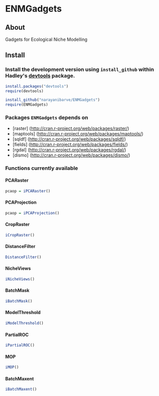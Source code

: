ENMGadgets
==========

## About
Gadgets for Ecological Niche Modelling


## Install

### Install the development version using `install_github` within Hadley's [devtools](https://github.com/hadley/devtools) package.

```R
install.packages("devtools")
require(devtools)

install_github("narayanibarve/ENMGadgets")
require(ENMGadgets)
```


### Packages `ENMGadgets` depends on
+ [raster] (http://cran.r-project.org/web/packages/raster/)
+ [maptools] (http://cran.r-project.org/web/packages/maptools/)
+ [sqldf] (http://cran.r-project.org/web/packages/sqldf/)
+ [fields] (http://cran.r-project.org/web/packages/fields/)
+ [rgdal] (http://cran.r-project.org/web/packages/rgdal/)
+ [dismo] (http://cran.r-project.org/web/packages/dismo/)


### Functions currently available

#### PCARaster

```r
pcaop = iPCARaster()
```

#### PCAProjection

```r
pcaop = iPCAProjection()
```

#### CropRaster

```r
iCropRaster()
```

#### DistanceFilter
```r
DistanceFilter()
```

#### NicheViews
```r
iNicheViews()
```

#### BatchMask
```r
iBatchMask()
```

#### ModelThreshold
```r
iModelThreshold()
```

#### PartialROC
```r
iPartialROC()
```

#### MOP
```r
iMOP()
```

#### BatchMaxent
```r
iBatchMaxent()
```
